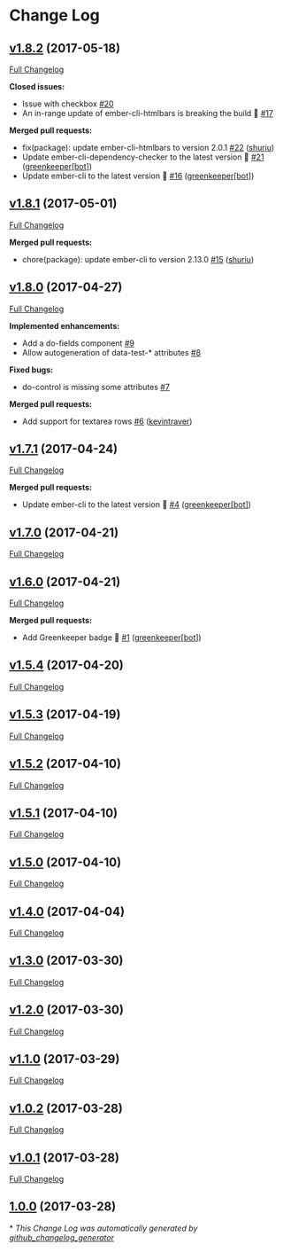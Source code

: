 # Change Log

## [v1.8.2](https://github.com/shuriu/ember-do-forms/tree/v1.8.2) (2017-05-18)
[Full Changelog](https://github.com/shuriu/ember-do-forms/compare/v1.8.1...v1.8.2)

**Closed issues:**

- Issue with checkbox [\#20](https://github.com/shuriu/ember-do-forms/issues/20)
- An in-range update of ember-cli-htmlbars is breaking the build 🚨 [\#17](https://github.com/shuriu/ember-do-forms/issues/17)

**Merged pull requests:**

- fix\(package\): update ember-cli-htmlbars to version 2.0.1 [\#22](https://github.com/shuriu/ember-do-forms/pull/22) ([shuriu](https://github.com/shuriu))
- Update ember-cli-dependency-checker to the latest version 🚀 [\#21](https://github.com/shuriu/ember-do-forms/pull/21) ([greenkeeper[bot]](https://github.com/integration/greenkeeper))
- Update ember-cli to the latest version 🚀 [\#16](https://github.com/shuriu/ember-do-forms/pull/16) ([greenkeeper[bot]](https://github.com/integration/greenkeeper))

## [v1.8.1](https://github.com/shuriu/ember-do-forms/tree/v1.8.1) (2017-05-01)
[Full Changelog](https://github.com/shuriu/ember-do-forms/compare/v1.8.0...v1.8.1)

**Merged pull requests:**

- chore\(package\): update ember-cli to version 2.13.0 [\#15](https://github.com/shuriu/ember-do-forms/pull/15) ([shuriu](https://github.com/shuriu))

## [v1.8.0](https://github.com/shuriu/ember-do-forms/tree/v1.8.0) (2017-04-27)
[Full Changelog](https://github.com/shuriu/ember-do-forms/compare/v1.7.1...v1.8.0)

**Implemented enhancements:**

- Add a do-fields component [\#9](https://github.com/shuriu/ember-do-forms/issues/9)
- Allow autogeneration of data-test-\* attributes [\#8](https://github.com/shuriu/ember-do-forms/issues/8)

**Fixed bugs:**

- do-control is missing some attributes  [\#7](https://github.com/shuriu/ember-do-forms/issues/7)

**Merged pull requests:**

- Add support for textarea rows [\#6](https://github.com/shuriu/ember-do-forms/pull/6) ([kevintraver](https://github.com/kevintraver))

## [v1.7.1](https://github.com/shuriu/ember-do-forms/tree/v1.7.1) (2017-04-24)
[Full Changelog](https://github.com/shuriu/ember-do-forms/compare/v1.7.0...v1.7.1)

**Merged pull requests:**

- Update ember-cli to the latest version 🚀 [\#4](https://github.com/shuriu/ember-do-forms/pull/4) ([greenkeeper[bot]](https://github.com/integration/greenkeeper))

## [v1.7.0](https://github.com/shuriu/ember-do-forms/tree/v1.7.0) (2017-04-21)
[Full Changelog](https://github.com/shuriu/ember-do-forms/compare/v1.6.0...v1.7.0)

## [v1.6.0](https://github.com/shuriu/ember-do-forms/tree/v1.6.0) (2017-04-21)
[Full Changelog](https://github.com/shuriu/ember-do-forms/compare/v1.5.4...v1.6.0)

**Merged pull requests:**

- Add Greenkeeper badge 🌴 [\#1](https://github.com/shuriu/ember-do-forms/pull/1) ([greenkeeper[bot]](https://github.com/integration/greenkeeper))

## [v1.5.4](https://github.com/shuriu/ember-do-forms/tree/v1.5.4) (2017-04-20)
[Full Changelog](https://github.com/shuriu/ember-do-forms/compare/v1.5.3...v1.5.4)

## [v1.5.3](https://github.com/shuriu/ember-do-forms/tree/v1.5.3) (2017-04-19)
[Full Changelog](https://github.com/shuriu/ember-do-forms/compare/v1.5.2...v1.5.3)

## [v1.5.2](https://github.com/shuriu/ember-do-forms/tree/v1.5.2) (2017-04-10)
[Full Changelog](https://github.com/shuriu/ember-do-forms/compare/v1.5.1...v1.5.2)

## [v1.5.1](https://github.com/shuriu/ember-do-forms/tree/v1.5.1) (2017-04-10)
[Full Changelog](https://github.com/shuriu/ember-do-forms/compare/v1.5.0...v1.5.1)

## [v1.5.0](https://github.com/shuriu/ember-do-forms/tree/v1.5.0) (2017-04-10)
[Full Changelog](https://github.com/shuriu/ember-do-forms/compare/v1.4.0...v1.5.0)

## [v1.4.0](https://github.com/shuriu/ember-do-forms/tree/v1.4.0) (2017-04-04)
[Full Changelog](https://github.com/shuriu/ember-do-forms/compare/v1.3.0...v1.4.0)

## [v1.3.0](https://github.com/shuriu/ember-do-forms/tree/v1.3.0) (2017-03-30)
[Full Changelog](https://github.com/shuriu/ember-do-forms/compare/v1.2.0...v1.3.0)

## [v1.2.0](https://github.com/shuriu/ember-do-forms/tree/v1.2.0) (2017-03-30)
[Full Changelog](https://github.com/shuriu/ember-do-forms/compare/v1.1.0...v1.2.0)

## [v1.1.0](https://github.com/shuriu/ember-do-forms/tree/v1.1.0) (2017-03-29)
[Full Changelog](https://github.com/shuriu/ember-do-forms/compare/v1.0.2...v1.1.0)

## [v1.0.2](https://github.com/shuriu/ember-do-forms/tree/v1.0.2) (2017-03-28)
[Full Changelog](https://github.com/shuriu/ember-do-forms/compare/v1.0.1...v1.0.2)

## [v1.0.1](https://github.com/shuriu/ember-do-forms/tree/v1.0.1) (2017-03-28)
[Full Changelog](https://github.com/shuriu/ember-do-forms/compare/1.0.0...v1.0.1)

## [1.0.0](https://github.com/shuriu/ember-do-forms/tree/1.0.0) (2017-03-28)


\* *This Change Log was automatically generated by [github_changelog_generator](https://github.com/skywinder/Github-Changelog-Generator)*